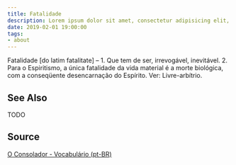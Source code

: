 ```yaml
---
title: Fatalidade
description: Lorem ipsum dolor sit amet, consectetur adipisicing elit, sed do eiusmod tempor incididunt ut labore et dolore magna aliqua.  TODO
date: 2019-02-01 19:00:00
tags:
- about
---
```


Fatalidade [do latim fatalitate] – 1. Que tem de ser, irrevogável, inevitável. 2. Para o Espiritismo, a única fatalidade da vida material é a morte biológica, com a conseqüente desencarnação do Espírito. Ver: Livre-arbítrio.

## See Also
TODO

## Source
[O Consolador - Vocabulário (pt-BR)](http://www.oconsolador.com.br/linkfixo/vocabulario/principal.html)


